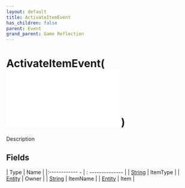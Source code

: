 ```yaml
---
layout: default
title: ActivateItemEvent
has_children: false
parent: Event
grand_parent: Game Reflection
---
```

# ActivateItemEvent( ![ EntityEventBase ](game-reflection/events/entity_event_base.md) )
Description 

## Fields
| Type | Name |
|:------------ - | : -------------- |
| [String](game-reflection/components/string.md) | ItemType |
| [Entity](game-reflection/classes/entity.md) | Owner |
| [String](game-reflection/components/string.md) | ItemName |
| [Entity](game-reflection/classes/entity.md) | Item |

